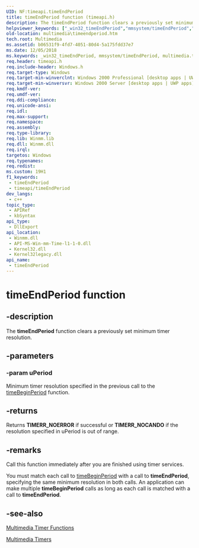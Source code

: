 ```yaml
---
UID: NF:timeapi.timeEndPeriod
title: timeEndPeriod function (timeapi.h)
description: The timeEndPeriod function clears a previously set minimum timer resolution.
helpviewer_keywords: ["_win32_timeEndPeriod","mmsystem/timeEndPeriod","multimedia.timeendperiod","timeEndPeriod","timeEndPeriod function [Windows Multimedia]","timeapi/timeEndPeriod"]
old-location: multimedia\timeendperiod.htm
tech.root: Multimedia
ms.assetid: b06531f9-4fd7-4051-80d4-5a175fdd37e7
ms.date: 12/05/2018
ms.keywords: _win32_timeEndPeriod, mmsystem/timeEndPeriod, multimedia.timeendperiod, timeEndPeriod, timeEndPeriod function [Windows Multimedia], timeapi/timeEndPeriod
req.header: timeapi.h
req.include-header: Windows.h
req.target-type: Windows
req.target-min-winverclnt: Windows 2000 Professional [desktop apps | UWP apps]
req.target-min-winversvr: Windows 2000 Server [desktop apps | UWP apps]
req.kmdf-ver: 
req.umdf-ver: 
req.ddi-compliance: 
req.unicode-ansi: 
req.idl: 
req.max-support: 
req.namespace: 
req.assembly: 
req.type-library: 
req.lib: Winmm.lib
req.dll: Winmm.dll
req.irql: 
targetos: Windows
req.typenames: 
req.redist: 
ms.custom: 19H1
f1_keywords:
 - timeEndPeriod
 - timeapi/timeEndPeriod
dev_langs:
 - c++
topic_type:
 - APIRef
 - kbSyntax
api_type:
 - DllExport
api_location:
 - Winmm.dll
 - API-MS-Win-mm-Time-l1-1-0.dll
 - Kernel32.dll
 - Kernel32legacy.dll
api_name:
 - timeEndPeriod
---
```


# timeEndPeriod function


## -description

The <b>timeEndPeriod</b> function clears a previously set minimum timer resolution.

## -parameters

### -param uPeriod

Minimum timer resolution specified in the previous call to the <a href="/windows/desktop/api/timeapi/nf-timeapi-timebeginperiod">timeBeginPeriod</a> function.

## -returns

Returns <b>TIMERR_NOERROR</b> if successful or <b>TIMERR_NOCANDO</b> if the resolution specified in uPeriod is out of range.

## -remarks

Call this function immediately after you are finished using timer services.

You must match each call to <a href="/windows/desktop/api/timeapi/nf-timeapi-timebeginperiod">timeBeginPeriod</a> with a call to <b>timeEndPeriod</b>, specifying the same minimum resolution in both calls. An application can make multiple <b>timeBeginPeriod</b> calls as long as each call is matched with a call to <b>timeEndPeriod</b>.

## -see-also

<a href="/windows/desktop/Multimedia/multimedia-timer-functions">Multimedia Timer Functions</a>



<a href="/windows/desktop/Multimedia/multimedia-timers">Multimedia Timers</a>
